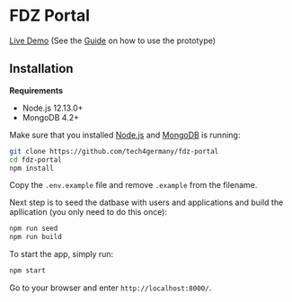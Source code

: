 # FDZ Portal

[Live Demo](https://fdz.tech4germany.org/) (See the [Guide](https://github.com/tech4germany/fdz-portal/blob/master/GUIDE.md) on how to use the prototype)

## Installation

**Requirements**

- Node.js 12.13.0+
- MongoDB 4.2+

Make sure that you installed [Node.js](https://nodejs.org/en/download/) and [MongoDB](https://docs.mongodb.com/manual/administration/install-community/) is running:

```bash
git clone https://github.com/tech4germany/fdz-portal
cd fdz-portal
npm install
```

Copy the `.env.example` file and remove `.example` from the filename.

Next step is to seed the datbase with users and applications and build the apllication (you only need to do this once):

```bash
npm run seed
npm run build
```

To start the app, simply run:

```bash
npm start
```

Go to your browser and enter `http://localhost:8000/`.
